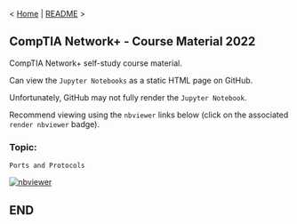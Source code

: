 < [Home](https://github.com/SeanOhAileasa) | [README](https://github.com/SeanOhAileasa/nkp-ports-and-protocols/blob/main/README.md) >

## CompTIA Network+ - Course Material 2022

CompTIA Network+ self-study course material.

Can view the ``Jupyter Notebooks`` as a static HTML page on GitHub.

Unfortunately, GitHub may not fully render the ``Jupyter Notebook``.

Recommend viewing using the ``nbviewer`` links below (click on the associated ``render nbviewer`` badge).

### Topic: 

``Ports and Protocols`` 

[![nbviewer](https://raw.githubusercontent.com/jupyter/design/master/logos/Badges/nbviewer_badge.svg)](https://nbviewer.jupyter.org/github/SeanOhAileasa/nkp-ports-and-protocols/blob/main/nkp-ports-and-protocols.ipynb)

## END